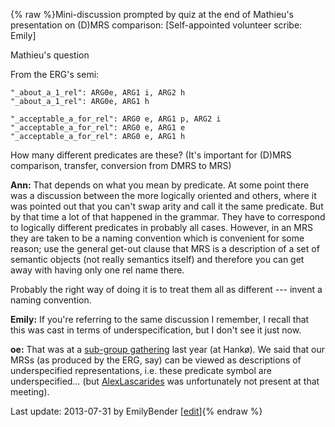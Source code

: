 {% raw %}Mini-discussion prompted by quiz at the end of Mathieu's presentation on
(D)MRS comparison: \[<span class="strike">Self-appointed</span>
volunteer scribe: Emily\]

Mathieu's question

From the ERG's semi:

    "_about_a_1_rel": ARG0e, ARG1 i, ARG2 h
    "_about_a_1_rel": ARG0e, ARG1 h
    
    "_acceptable_a_for_rel": ARG0 e, ARG1 p, ARG2 i
    "_acceptable_a_for_rel": ARG0 e, ARG1 e
    "_acceptable_a_for_rel": ARG0 e, ARG1 h

How many different predicates are these? (It's important for (D)MRS
comparison, transfer, conversion from DMRS to MRS)

**Ann:** That depends on what you mean by predicate. At some point there
was a discussion between the more logically oriented and others, where
it was pointed out that you can't swap arity and call it the same
predicate. But by that time a lot of that happened in the grammar. They
have to correspond to logically different predicates in probably all
cases. However, in an MRS they are taken to be a naming convention which
is convenient for some reason; use the general get-out clause that MRS
is a description of a set of semantic objects (not really semantics
itself) and therefore you can get away with having only one rel name
there.

Probably the right way of doing it is to treat them all as different ---
invent a naming convention.

**Emily:** If you're referring to the same discussion I remember, I
recall that this was cast in terms of underspecification, but I don't
see it just now.

**oe:** That was at a [sub-group
gathering](https://blog.inductorsoftware.com/docsproto/garage/WeSearch_UnderspecifiedPreds) last year (at Hankø). We said
that our MRSs (as produced by the ERG, say) can be viewed as
descriptions of underspecified representations, i.e. these predicate
symbol are underspecified… (but [AlexLascarides](https://blog.inductorsoftware.com/docsproto/tools/AlexLascarides) was
unfortunately not present at that meeting).

Last update: 2013-07-31 by EmilyBender [[edit](https://github.com/delph-in/docs/wiki/SaarlandArity/_edit)]{% endraw %}